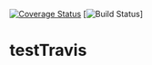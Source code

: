 [![Coverage Status](https://coveralls.io/repos/github/roger254/testTravis/badge.svg?branch=master)](https://coveralls.io/github/roger254/testTravis?branch=master)
[![Build Status](https://travis-ci.com/roger254/testTravis.svg?branch=master)]
# testTravis
